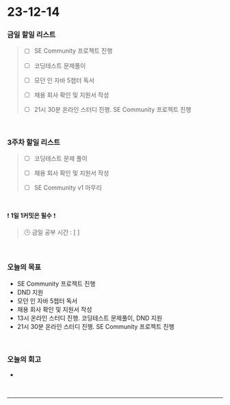 # 23-12-14
### 금일 할일 리스트
> - [ ]  SE Community 프로젝트 진행
>
> - [ ]  코딩테스트 문제풀이
>
> - [ ]  모던 인 자바 5챕터 독서
>
> - [ ]  채용 회사 확인 및 지원서 작성
>
> - [ ]  21시 30분 온라인 스터디 진행. SE Community 프로젝트 진행


<br/>

### 3주차 할일 리스트  
> - [ ]  코딩테스트 문제 풀이
>
> - [ ]  채용 회사 확인 및 지원서 작성
>
> - [ ]  SE Community v1 마무리

<br/>

❗ **1일 1커밋은 필수** ❗
> 🕒 금일 공부 시간 : [  ]
  
<br/>

### 오늘의 목표
- SE Community 프로젝트 진행
- DND 지원
- 모던 인 자바 5챕터 독서
- 채용 회사 확인 및 지원서 작성
- 13시 온라인 스터디 진행. 코딩테스트 문제풀이, DND 지원
- 21시 30분 온라인 스터디 진행. SE Community 프로젝트 진행

<br>

### 오늘의 회고
- 


<br/>

------------  
